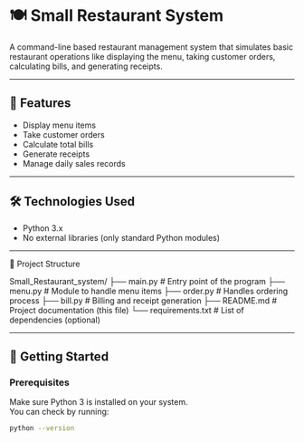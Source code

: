 # 🍽️ Small Restaurant System

A command-line based restaurant management system that simulates basic restaurant operations like displaying the menu, taking customer orders, calculating bills, and generating receipts.

---

## 📌 Features

- Display menu items
- Take customer orders
- Calculate total bills
- Generate receipts
- Manage daily sales records

---

## 🛠️ Technologies Used

- Python 3.x  
- No external libraries (only standard Python modules)

---
📂 Project Structure

Small_Restaurant_system/
├── main.py                 # Entry point of the program
├── menu.py                 # Module to handle menu items
├── order.py                # Handles ordering process
├── bill.py                 # Billing and receipt generation
├── README.md               # Project documentation (this file)
└── requirements.txt        # List of dependencies (optional)

---
## 🚀 Getting Started

### Prerequisites

Make sure Python 3 is installed on your system.  
You can check by running:

```bash
python --version
